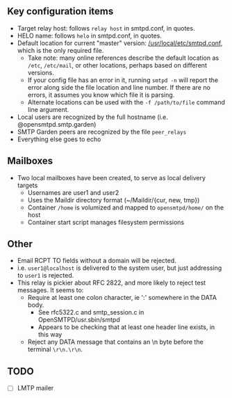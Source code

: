 ## Key configuration items

- Target relay host: follows `relay host` in smtpd.conf, in quotes.
- HELO name: follows `helo` in smtpd.conf, in quotes.
- Default location for current "master" version: [/usr/local/etc/smtpd.conf](smtpd.conf), which is the only required file.
  - Take note: many online references describe the default location as `/etc`, `/etc/mail`, or other locations, perhaps based on different versions.
  - If your config file has an error in it, running `smtpd -n` will report the error along side the file location and line number.  If there are no errors, it assumes you know which file it is parsing. 
  - Alternate locations can be used with the `-f /path/to/file` command line argument.
- Local users are recognized by the full hostname (i.e. @opensmtpd.smtp.garden)
- SMTP Garden peers are recognized by the file `peer_relays`
- Everything else goes to echo

## Mailboxes
- Two local mailboxes have been created, to serve as local delivery targets
  - Usernames are user1 and user2
  - Uses the Maildir directory format (~/Maildir/{cur, new, tmp})
  - Container `/home` is volumized and mapped to `opensmtpd/home/` on the host
  - Container start script manages filesystem permissions

## Other
- Email RCPT TO fields without a domain will be rejected.
- i.e. `user1@localhost` is delivered to the system user, but just addressing to `user1` is rejected.
- This relay is pickier about RFC 2822, and more likely to reject test messages.  It seems to:
  - Require at least one colon character, ie ':' somewhere in the DATA body.
    - See rfc5322.c and smtp_session.c in OpenSMTPD/usr.sbin/smtpd
    - Appears to be checking that at least one header line exists, in this way
  - Reject any DATA message that contains an \n byte before the terminal `\r\n.\r\n`.

## TODO
- [ ] LMTP mailer

